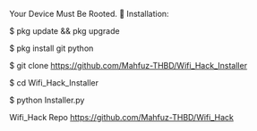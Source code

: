 Your Device Must Be Rooted.
🤟 Installation:

$ pkg update && pkg upgrade

$ pkg install git python

$ git clone https://github.com/Mahfuz-THBD/Wifi_Hack_Installer

$ cd Wifi_Hack_Installer

$ python Installer.py

Wifi_Hack Repo
https://github.com/Mahfuz-THBD/Wifi_Hack

